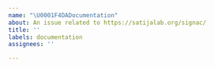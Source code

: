 ```yaml
---
name: "\U0001F4DADocumentation"
about: An issue related to https://satijalab.org/signac/
title: ''
labels: documentation
assignees: ''

---
```


<!-- A clear description of what content at https://satijalab.org/signac or in the Signac function man pages is an issue. -->
